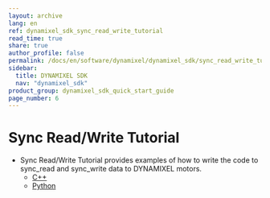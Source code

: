 ```yaml
---
layout: archive
lang: en
ref: dynamixel_sdk_sync_read_write_tutorial
read_time: true
share: true
author_profile: false
permalink: /docs/en/software/dynamixel/dynamixel_sdk/sync_read_write_tutorial/
sidebar:
  title: DYNAMIXEL SDK
  nav: "dynamixel_sdk"
product_group: dynamixel_sdk_quick_start_guide
page_number: 6
---
```


<div class="main-header">
  <h1>Sync Read/Write Tutorial</h1>
</div>
<style>
  .main-header h1::before {
    content: none !important;
  }
</style>

- Sync Read/Write Tutorial provides examples of how to write the code to sync_read and sync_write data to DYNAMIXEL motors.
  - [C++](/docs/en/software/dynamixel/dynamixel_sdk/sync_read_write_tutorial/sync_read_write_tutorial_cpp/#sync-read-write-tutorial)
  - [Python](/docs/en/software/dynamixel/dynamixel_sdk/sync_read_write_tutorial/sync_read_write_tutorial_python/#sync-read-write-tutorial)
